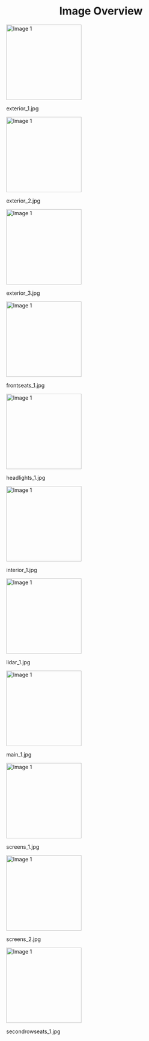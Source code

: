 <h1 style ="text-align: center;"> Image Overview </h1>
<div>
<div>
<img src="https://media.evkx.net/multimedia/models/volvo/ex90/ex90_twin_motor/exterior_1_xst.jpg" alt="Image 1" style="width: 200px;">
<p>exterior_1.jpg</p>
</div>
<div>
<img src="https://media.evkx.net/multimedia/models/volvo/ex90/ex90_twin_motor/exterior_2_xst.jpg" alt="Image 1" style="width: 200px;">
<p>exterior_2.jpg</p>
</div>
<div>
<img src="https://media.evkx.net/multimedia/models/volvo/ex90/ex90_twin_motor/exterior_3_xst.jpg" alt="Image 1" style="width: 200px;">
<p>exterior_3.jpg</p>
</div>
<div>
<img src="https://media.evkx.net/multimedia/models/volvo/ex90/ex90_twin_motor/frontseats_1_xst.jpg" alt="Image 1" style="width: 200px;">
<p>frontseats_1.jpg</p>
</div>
<div>
<img src="https://media.evkx.net/multimedia/models/volvo/ex90/ex90_twin_motor/headlights_1_xst.jpg" alt="Image 1" style="width: 200px;">
<p>headlights_1.jpg</p>
</div>
<div>
<img src="https://media.evkx.net/multimedia/models/volvo/ex90/ex90_twin_motor/interior_1_xst.jpg" alt="Image 1" style="width: 200px;">
<p>interior_1.jpg</p>
</div>
<div>
<img src="https://media.evkx.net/multimedia/models/volvo/ex90/ex90_twin_motor/lidar_1_xst.jpg" alt="Image 1" style="width: 200px;">
<p>lidar_1.jpg</p>
</div>
<div>
<img src="https://media.evkx.net/multimedia/models/volvo/ex90/ex90_twin_motor/main_1_xst.jpg" alt="Image 1" style="width: 200px;">
<p>main_1.jpg</p>
</div>
<div>
<img src="https://media.evkx.net/multimedia/models/volvo/ex90/ex90_twin_motor/screens_1_xst.jpg" alt="Image 1" style="width: 200px;">
<p>screens_1.jpg</p>
</div>
<div>
<img src="https://media.evkx.net/multimedia/models/volvo/ex90/ex90_twin_motor/screens_2_xst.jpg" alt="Image 1" style="width: 200px;">
<p>screens_2.jpg</p>
</div>
<div>
<img src="https://media.evkx.net/multimedia/models/volvo/ex90/ex90_twin_motor/secondrowseats_1_xst.jpg" alt="Image 1" style="width: 200px;">
<p>secondrowseats_1.jpg</p>
</div>
</div>
